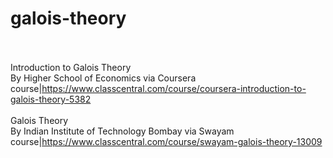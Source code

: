 # galois-theory<br><br>

Introduction to Galois Theory<br>By Higher School of Economics via Coursera<br>course|https://www.classcentral.com/course/coursera-introduction-to-galois-theory-5382<br><br>
Galois Theory<br>By Indian Institute of Technology Bombay via Swayam<br>course|https://www.classcentral.com/course/swayam-galois-theory-13009<br><br>
